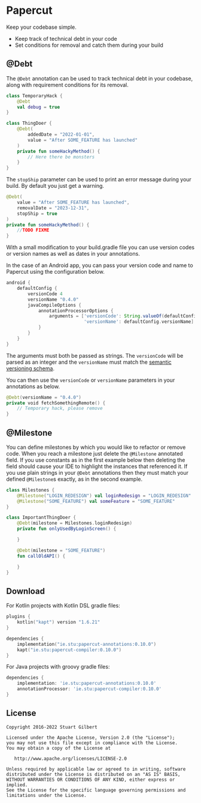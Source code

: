 Papercut
========

Keep your codebase simple.

  * Keep track of technical debt in your code
  * Set conditions for removal and catch them during your build

@Debt
-----------

The `@Debt` annotation can be used to track technical debt in your codebase, along with requirement conditions for its removal.

```kotlin
class TemporaryHack {
    @Debt
    val debug = true
}
```

```kotlin
class ThingDoer {
    @Debt(
        addedDate = "2022-01-01",
        value = "After SOME_FEATURE has launched"
    )
    private fun someHackyMethod() {
		// Here there be monsters
    }
}
```

The `stopShip` parameter can be used to print an error message during your build. By default you just get a warning.

```kotlin
@Debt(
    value = "After SOME_FEATURE has launched",
    removalDate = "2023-12-31",
    stopShip = true
)
private fun someHackyMethod() {
    //TODO FIXME
}
```

With a small modification to your build.gradle file you can use version codes or version names as well as dates in your annotations.

In the case of an Android app, you can pass your version code and name to Papercut using the configuration below.

```groovy
android {
    defaultConfig {
        versionCode 4
        versionName "0.4.0"
        javaCompileOptions {
            annotationProcessorOptions {
                arguments = ['versionCode': String.valueOf(defaultConfig.versionCode),
                             'versionName': defaultConfig.versionName]
            }
        }
    }
}
```

The arguments must both be passed as strings. The `versionCode` will be parsed as an integer and the `versionName` must match the [semantic versioning schema][2].

You can then use the `versionCode` or `versionName` parameters in your annotations as below.

```kotlin
@Debt(versionName = "0.4.0")
private void fetchSomethingRemote() {
    // Temporary hack, please remove
}
```

@Milestone
----------

You can define milestones by which you would like to refactor or remove code. When you reach a milestone just delete
the `@Milestone` annotated field. If you use constants as in the first example below then deleting the field
should cause your IDE to highlight the instances that referenced it. If you use plain strings in your `@Debt`
annotations then they must match your defined `@Milestone`s exactly, as in the second example.

```kotlin
class Milestones {
    @Milestone("LOGIN_REDESIGN") val loginRedesign = "LOGIN_REDESIGN"
    @Milestone("SOME_FEATURE") val someFeature = "SOME_FEATURE"
}

class ImportantThingDoer {
    @Debt(milestone = Milestones.loginRedesign)
    private fun onlyUsedByLoginScreen() {

    }

    @Debt(milestone = "SOME_FEATURE")
    fun callOldAPI() {

    }
}
```

Download
--------
For Kotlin projects with Kotlin DSL gradle files:

```kotlin
plugins {
    kotlin("kapt") version "1.6.21"
}

dependencies {
    implementation("ie.stu:papercut-annotations:0.10.0")
    kapt("ie.stu:papercut-compiler:0.10.0")
}
```

For Java projects with groovy gradle files:
```groovy
dependencies {
    implementation: 'ie.stu:papercut-annotations:0.10.0'
    annotationProcessor: 'ie.stu:papercut-compiler:0.10.0'
}
```

License
-------

    Copyright 2016-2022 Stuart Gilbert

    Licensed under the Apache License, Version 2.0 (the "License");
    you may not use this file except in compliance with the License.
    You may obtain a copy of the License at

       http://www.apache.org/licenses/LICENSE-2.0

    Unless required by applicable law or agreed to in writing, software
    distributed under the License is distributed on an "AS IS" BASIS,
    WITHOUT WARRANTIES OR CONDITIONS OF ANY KIND, either express or implied.
    See the License for the specific language governing permissions and
    limitations under the License.

[1]: http://stuie.github.com/papercut/
[2]: http://semver.org
